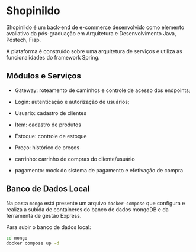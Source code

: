 # Shopinildo

Shopinildo é um back-end de e-commerce desenvolvido como elemento avaliativo da pós-graduação em Arquitetura e Desenvolvimento Java, Póstech, Fiap.

A plataforma é construído sobre uma arquitetura de serviços e utiliza as funcionalidades do framework Spring.

## Módulos e Serviços

- Gateway: roteamento de caminhos e controle de acesso dos endpoints;

- Login: autenticação e autorização de usuários;

- Usuario: cadastro de clientes

- Item: cadastro de produtos

- Estoque: controle de estoque

- Preço: histórico de preços

- carrinho: carrinho de compras do cliente/usuário

- pagamento: mock do sistema de pagamento e efetivação de compra

## Banco de Dados Local

Na pasta `mongo` está presente um arquivo `docker-compose` que configura e realiza a subida de containeres do banco de dados mongoDB e da ferramenta de gestão Express.

Para subir o banco de dados local:

```bash
cd mongo
docker compose up -d
```

